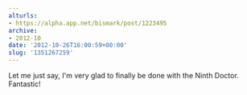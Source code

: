 ```yaml
---
alturls:
- https://alpha.app.net/bismark/post/1223495
archive:
- 2012-10
date: '2012-10-26T16:00:59+00:00'
slug: '1351267259'
---
```


Let me just say, I'm very glad to finally be done with the Ninth Doctor. Fantastic!
